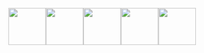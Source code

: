 <img src="https://cdn.jsdelivr.net/gh/devicons/devicon@latest/icons/go/go-original-wordmark.svg" width=75 height=75 /><img src="https://cdn.jsdelivr.net/gh/devicons/devicon@latest/icons/bash/bash-original.svg" width=75 height=75 /><img src="https://cdn.jsdelivr.net/gh/devicons/devicon@latest/icons/linux/linux-original.svg" width=75 height=75 /><img src="https://cdn.jsdelivr.net/gh/devicons/devicon@latest/icons/html5/html5-original-wordmark.svg" width=75 height=75 /><img src="https://cdn.jsdelivr.net/gh/devicons/devicon@latest/icons/css3/css3-original-wordmark.svg" width=75 height=75 />       
